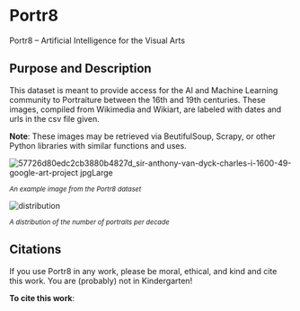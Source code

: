 # Portr8
Portr8 – Artificial Intelligence for the Visual Arts

## Purpose and Description 
This dataset is meant to provide access for the AI and Machine Learning community to Portraiture between the 16th and 19th centuries. These images, compiled from Wikimedia and Wikiart, are labeled with dates and urls in the csv file given. 

**Note**: These images may be retrieved via BeutifulSoup, Scrapy, or other Python libraries with similar functions and uses. 

![57726d80edc2cb3880b4827d_sir-anthony-van-dyck-charles-i-1600-49-google-art-project jpgLarge](https://github.com/user-attachments/assets/85dd9985-5108-46ff-b72b-931f132efffb)

*<sub>An example image from the Portr8 dataset</sub>*


![distribution](https://github.com/user-attachments/assets/ea8cbe94-3c2e-46c6-bf01-d7296bfd8948)

*<sub>A distribution of the number of portraits per decade</sub>*

## Citations 
If you use Portr8 in any work, please be moral, ethical, and kind and cite this work. You are (probably) not in Kindergarten!

**To cite this work**: 
